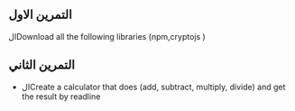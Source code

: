 ## التمرين الاول 
الDownload all the following libraries (npm,cryptojs )





 ## التمرين الثاني
- الCreate a calculator that does (add, subtract, multiply, divide) and get the result  by readline

